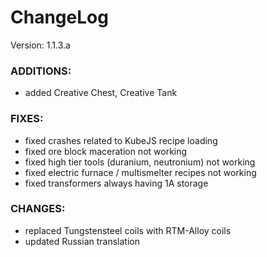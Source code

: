 # ChangeLog

Version: 1.1.3.a

### ADDITIONS:
- added Creative Chest, Creative Tank

### FIXES:
- fixed crashes related to KubeJS recipe loading
- fixed ore block maceration not working
- fixed high tier tools (duranium, neutronium) not working
- fixed electric furnace / multismelter recipes not working
- fixed transformers always having 1A storage

### CHANGES:
- replaced Tungstensteel coils with RTM-Alloy coils 
- updated Russian translation